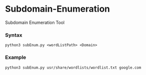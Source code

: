 # Subdomain-Enumeration
 Subdomain Enumeration Tool

### Syntax

```
python3 subEnum.py <wordListPath> <Domain>
```

### Example

```
python3 subEnum.py usr/share/wordlists/wordlist.txt google.com
```

